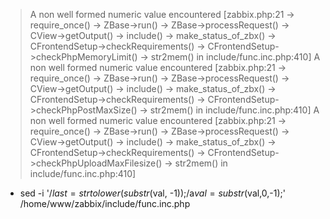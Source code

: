 > A non well formed numeric value encountered [zabbix.php:21 → require_once() → ZBase->run() → ZBase->processRequest() → CView->getOutput() → include() → make_status_of_zbx() → CFrontendSetup->checkRequirements() → CFrontendSetup->checkPhpMemoryLimit() → str2mem() in include/func.inc.php:410]
A non well formed numeric value encountered [zabbix.php:21 → require_once() → ZBase->run() → ZBase->processRequest() → CView->getOutput() → include() → make_status_of_zbx() → CFrontendSetup->checkRequirements() → CFrontendSetup->checkPhpPostMaxSize() → str2mem() in include/func.inc.php:410]
A non well formed numeric value encountered [zabbix.php:21 → require_once() → ZBase->run() → ZBase->processRequest() → CView->getOutput() → include() → make_status_of_zbx() → CFrontendSetup->checkRequirements() → CFrontendSetup->checkPhpUploadMaxFilesize() → str2mem() in include/func.inc.php:410]

- sed -i '/$last = strtolower(substr($val, -1));/a$val = substr($val,0,-1);' /home/www/zabbix/include/func.inc.php
